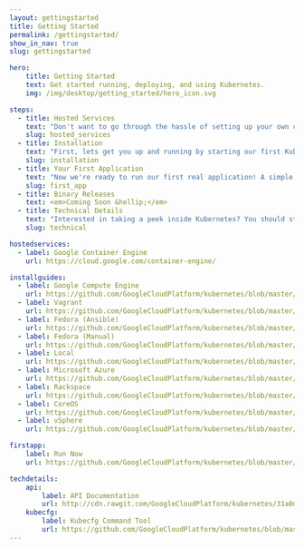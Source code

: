 ```yaml
---
layout: gettingstarted
title: Getting Started
permalink: /gettingstarted/
show_in_nav: true
slug: gettingstarted

hero: 
    title: Getting Started
    text: Get started running, deploying, and using Kubernetes.
    img: /img/desktop/getting_started/hero_icon.svg

steps:
  - title: Hosted Services
    text: "Don't want to go through the hassle of setting up your own cluster and the infrastructure associated with it? These services offer managed Kubernetes to make it that much easier to get going."
    slug: hosted_services
  - title: Installation
    text: "First, lets get you up and running by starting our first Kubernetes cluster. Kubernetes can run almost anywhere so choose the configuration you're most comfortable with:"
    slug: installation
  - title: Your First Application
    text: "Now we're ready to run our first real application! A simple multi-tiered guestbook."
    slug: first_app
  - title: Binary Releases
    text: <em>Coming Soon &hellip;</em>
  - title: Technical Details
    text: "Interested in taking a peek inside Kubernetes? You should start by reading the <a href=\"https://github.com/GoogleCloudPlatform/kubernetes/blob/master/DESIGN.md\">design overview</a> which introduces core Kubernetes concepts and components. After that, you probably want to take a look at the API documentation and learn about the kubecfg command line tool."
    slug: technical

hostedservices: 
  - label: Google Container Engine
    url: https://cloud.google.com/container-engine/

installguides: 
  - label: Google Compute Engine
    url: https://github.com/GoogleCloudPlatform/kubernetes/blob/master/docs/getting-started-guides/gce.md
  - label: Vagrant
    url: https://github.com/GoogleCloudPlatform/kubernetes/blob/master/docs/getting-started-guides/vagrant.md
  - label: Fedora (Ansible)
    url: https://github.com/GoogleCloudPlatform/kubernetes/blob/master/docs/getting-started-guides/fedora/fedora_ansible_config.md
  - label: Fedora (Manual)
    url: https://github.com/GoogleCloudPlatform/kubernetes/blob/master/docs/getting-started-guides/fedora/fedora_manual_config.md
  - label: Local
    url: https://github.com/GoogleCloudPlatform/kubernetes/blob/master/docs/getting-started-guides/locally.md
  - label: Microsoft Azure
    url: https://github.com/GoogleCloudPlatform/kubernetes/blob/master/docs/getting-started-guides/azure.md
  - label: Rackspace
    url: https://github.com/GoogleCloudPlatform/kubernetes/blob/master/docs/getting-started-guides/rackspace.md
  - label: CoreOS
    url: https://github.com/GoogleCloudPlatform/kubernetes/blob/master/docs/getting-started-guides/coreos.md
  - label: vSphere
    url: https://github.com/GoogleCloudPlatform/kubernetes/blob/master/docs/getting-started-guides/vsphere.md

firstapp:
    label: Run Now
    url: https://github.com/GoogleCloudPlatform/kubernetes/blob/master/examples/guestbook/README.md

techdetails:
    api: 
        label: API Documentation
        url: http://cdn.rawgit.com/GoogleCloudPlatform/kubernetes/31a0daae3627c91bc96e1f02a6344cd76e294791/api/kubernetes.html
    kubecfg:
        label: Kubecfg Command Tool
        url: https://github.com/GoogleCloudPlatform/kubernetes/blob/master/docs/cli.md
---
```

